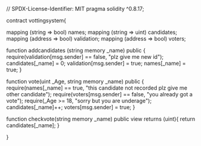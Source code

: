 // SPDX-License-Identifier: MIT
pragma solidity ^0.8.17;

contract vottingsystem{

mapping (string => bool) names;
mapping (string => uint) candidates;
mapping (address => bool) validation;
mapping (address => bool) voters;

function addcandidates (string memory _name) public {
    require(validation[msg.sender] == false, "plz give me new id");
    candidates[_name] = 0;
    validation[msg.sender] = true;
    names[_name] = true;
}

function vote(uint _Age, string memory _name) public {
    require(names[_name] == true, "this candidate not recorded plz give me other candidate");
    require(voters[msg.sender] == false, "you already got a vote");
    require(_Age >= 18, "sorry but you are underage");
    candidates[_name]++;
    voters[msg.sender] = true;
}

function checkvote(string memory _name) public view returns (uint){
    return candidates[_name];
}


}
